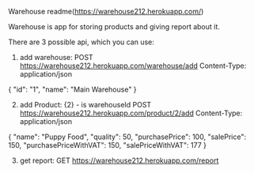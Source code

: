 Warehouse readme(https://warehouse212.herokuapp.com/)

Warehouse is app for storing products and giving report about it.

There are 3 possible api, which you can use:
1. add warehouse: POST https://warehouse212.herokuapp.com/warehouse/add
   Content-Type: application/json

{
"id": "1",
"name": "Main Warehouse"
}

2. add Product: {2} - is warehouseId
POST https://warehouse212.herokuapp.com/product/2/add
   Content-Type: application/json

{
"name": "Puppy Food",
"quality": 50,
"purchasePrice": 100,
"salePrice": 150,
"purchasePriceWithVAT": 150,
"salePriceWithVAT": 177
}

3. get report: GET https://warehouse212.herokuapp.com/report
